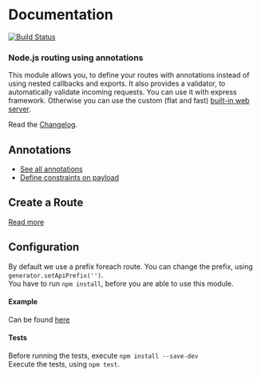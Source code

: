 # Documentation
[![Build Status](https://travis-ci.org/etwillbefine/annotation-api.svg?branch=master)](https://travis-ci.org/etwillbefine/annotation-api)

### Node.js routing using annotations

This module allows you, to define your routes with annotations instead of using nested callbacks and exports.
It also provides a validator, to automatically validate incoming requests. 
You can use it with express framework. Otherwise you can use the custom (flat and fast) [built-in web server](/doc/builtinserver.md).

Read the [Changelog](/doc/changelog.md).

## Annotations
- [See all annotations](/doc/annotations.md)
- [Define constraints on payload](/doc/constraints.md)

## Create a Route
[Read more](/doc/usage.md)

## Configuration
By default we use a prefix foreach route. You can change the prefix, using `generator.setApiPrefix('')`.  
You have to run `npm install`, before you are able to use this module.

#### Example
Can be found [here](/test/sample.js)

#### Tests
Before running the tests, execute `npm install --save-dev`  
Execute the tests, using `npm test`.